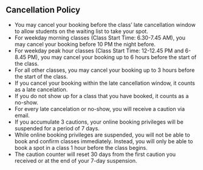 ## Cancellation Policy
- You may cancel your booking before the class’ late cancellation window to allow students on the waiting list to take your spot.
- For weekday morning classes (Class Start Time: 6.30-7.45 AM), you may cancel your booking before 10 PM the night before.
- For weekday peak hour classes (Class Start Time: 12-12.45 PM and 6-8.45 PM), you may cancel your booking up to 6 hours before the start of the class.
- For all other classes, you may cancel your booking up to 3 hours before the start of the class.
- If you cancel your booking within the late cancellation window, it counts as a late cancelation.
- If you do not show up for a class that you have booked, it counts as a no-show.
- For every late cancelation or no-show, you will receive a caution via email.
- If you accumulate 3 cautions, your online booking privileges will be suspended for a period of 7 days.
- While online booking privileges are suspended, you will not be able to book and confirm classes immediately. Instead, you will only be able to book a spot in a class 1 hour before the class begins.
- The caution counter will reset 30 days from the first caution you received or at the end of your 7-day suspension.